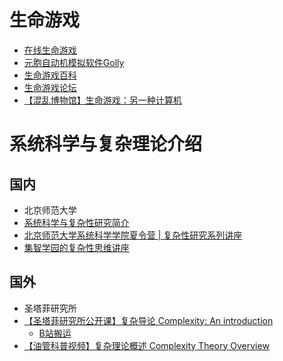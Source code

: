 # 生命游戏
- [在线生命游戏](https://lazyslug.com/lifeview/)
- [元胞自动机模拟软件Golly](http://golly.sourceforge.net/)
- [生命游戏百科](https://www.conwaylife.com/wiki/Main_Page)
- [生命游戏论坛](http://www.conwaylife.com/forums/)
- [【混乱博物馆】生命游戏：另一种计算机](https://www.bilibili.com/video/av11279860?from=search&seid=16273819296400639533)
# 系统科学与复杂理论介绍
## 国内
- 北京师范大学
- [系统科学与复杂性研究简介](https://www.bilibili.com/video/av76236085?from=search&seid=698461518886521556)
- [北京师范大学系统科学学院夏令营 | 复杂性研究系列讲座](https://www.bilibili.com/video/av59387036/?spm_id_from=333.788.videocard.1)
- [集智学园的复杂性思维讲座](https://www.bilibili.com/video/av22610955/?spm_id_from=333.788.videocard.4)
## 国外
- 圣塔菲研究所
- [【圣塔菲研究所公开课】复杂导论 Complexity: An introduction](https://www.youtube.com/watch?v=Eo5oQ9Psmg8&list=PLF0b3ThojznRyDQlitfUTzXEXwLNNE-mI)
  - [B站搬运](https://www.bilibili.com/video/av24631496?from=search&seid=7370921487963690811)
- [【油管科普视频】复杂理论概述 Complexity Theory Overview](https://www.youtube.com/watch?v=i-ladOjo1QA)
